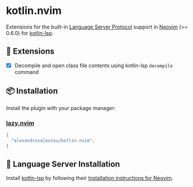 # kotlin.nvim

Extensions for the built-in [Language Server Protocol][1] support in [Neovim][2] (>= 0.6.0) for [kotlin-lsp][3].

## 🧩 Extensions

- [x] Decompile and open class file contents using kotlin-lsp `decompile` command

## 📦 Installation

Install the plugin with your package manager:

### [lazy.nvim](https://github.com/folke/lazy.nvim)
```lua
{
  "alexandrosalexiou/kotlin.nvim",
}
```

## 🧱 Language Server Installation

Install [kotlin-lsp][3] by following their [Installation instructions for Neovim](https://github.com/Kotlin/kotlin-lsp/blob/main/scripts/neovim.md).

[1]: https://microsoft.github.io/language-server-protocol/
[2]: https://neovim.io/
[3]: https://github.com/Kotlin/kotlin-lsp/
